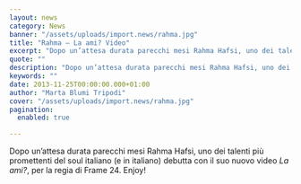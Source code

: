 ```yaml
---
layout: news
category: News
banner: "/assets/uploads/import.news/rahma.jpg"
title: "Rahma – La ami? Video"
excerpt: "Dopo un’attesa durata parecchi mesi Rahma Hafsi, uno dei talenti più promettenti del soul italiano (e in italiano) debutta con il suo nuovo video La ami?, per la regia di Frame 24. Enjoy!  "
quote: ""
description: "Dopo un’attesa durata parecchi mesi Rahma Hafsi, uno dei talenti più promettenti del soul italiano (e in italiano) debutta con il suo nuovo video La ami?, per la regia di Frame 24. Enjoy!  "
keywords: ""
date: 2013-11-25T00:00:00.000+01:00
author: "Marta Blumi Tripodi"
cover: "/assets/uploads/import.news/rahma.jpg"
pagination:
  enabled: true

---
```


[](https://hotmc.com/rahma-la-ami-video/rahma/)

Dopo un’attesa durata parecchi mesi Rahma Hafsi, uno dei talenti più promettenti del soul italiano (e in italiano) debutta con il suo nuovo video _La ami?_, per la regia di Frame 24\. Enjoy!